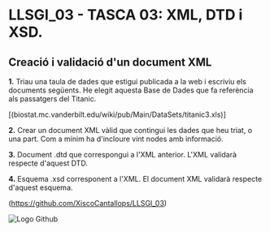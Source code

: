  # LLSGI_03 - TASCA 03: XML, DTD i XSD.
## Creació i validació d'un document XML


**1.** Triau una taula de dades que estigui publicada a la web i escriviu els documents següents. He elegit aquesta Base de Dades que fa referència als passatgers del Titanic.

[(biostat.mc.vanderbilt.edu/wiki/pub/Main/DataSets/titanic3.xls)]

**2.** Crear un document XML vàlid que contingui les dades que heu triat, o una part. Com a mínim ha d'incloure vint nodes amb informació.

**3.** Document .dtd que correspongui a l'XML anterior. L'XML validarà respecte d'aquest DTD.

**4.** Esquema .xsd corresponent a l'XML. El document XML validarà respecte d'aquest esquema.

(https://github.com/XiscoCantallops/LLSGI_03)

![Logo Github](/GitHub-Mark-64px.png)
